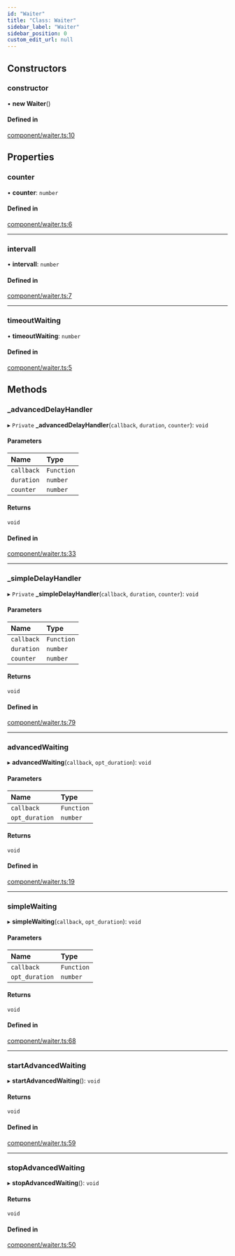 ```yaml
---
id: "Waiter"
title: "Class: Waiter"
sidebar_label: "Waiter"
sidebar_position: 0
custom_edit_url: null
---
```


## Constructors

### constructor

• **new Waiter**()

#### Defined in

[component/waiter.ts:10](https://github.com/siposdani87/sui-js/blob/3c5600c/src/component/waiter.ts#L10)

## Properties

### counter

• **counter**: `number`

#### Defined in

[component/waiter.ts:6](https://github.com/siposdani87/sui-js/blob/3c5600c/src/component/waiter.ts#L6)

___

### intervall

• **intervall**: `number`

#### Defined in

[component/waiter.ts:7](https://github.com/siposdani87/sui-js/blob/3c5600c/src/component/waiter.ts#L7)

___

### timeoutWaiting

• **timeoutWaiting**: `number`

#### Defined in

[component/waiter.ts:5](https://github.com/siposdani87/sui-js/blob/3c5600c/src/component/waiter.ts#L5)

## Methods

### \_advancedDelayHandler

▸ `Private` **_advancedDelayHandler**(`callback`, `duration`, `counter`): `void`

#### Parameters

| Name | Type |
| :------ | :------ |
| `callback` | `Function` |
| `duration` | `number` |
| `counter` | `number` |

#### Returns

`void`

#### Defined in

[component/waiter.ts:33](https://github.com/siposdani87/sui-js/blob/3c5600c/src/component/waiter.ts#L33)

___

### \_simpleDelayHandler

▸ `Private` **_simpleDelayHandler**(`callback`, `duration`, `counter`): `void`

#### Parameters

| Name | Type |
| :------ | :------ |
| `callback` | `Function` |
| `duration` | `number` |
| `counter` | `number` |

#### Returns

`void`

#### Defined in

[component/waiter.ts:79](https://github.com/siposdani87/sui-js/blob/3c5600c/src/component/waiter.ts#L79)

___

### advancedWaiting

▸ **advancedWaiting**(`callback`, `opt_duration`): `void`

#### Parameters

| Name | Type |
| :------ | :------ |
| `callback` | `Function` |
| `opt_duration` | `number` |

#### Returns

`void`

#### Defined in

[component/waiter.ts:19](https://github.com/siposdani87/sui-js/blob/3c5600c/src/component/waiter.ts#L19)

___

### simpleWaiting

▸ **simpleWaiting**(`callback`, `opt_duration`): `void`

#### Parameters

| Name | Type |
| :------ | :------ |
| `callback` | `Function` |
| `opt_duration` | `number` |

#### Returns

`void`

#### Defined in

[component/waiter.ts:68](https://github.com/siposdani87/sui-js/blob/3c5600c/src/component/waiter.ts#L68)

___

### startAdvancedWaiting

▸ **startAdvancedWaiting**(): `void`

#### Returns

`void`

#### Defined in

[component/waiter.ts:59](https://github.com/siposdani87/sui-js/blob/3c5600c/src/component/waiter.ts#L59)

___

### stopAdvancedWaiting

▸ **stopAdvancedWaiting**(): `void`

#### Returns

`void`

#### Defined in

[component/waiter.ts:50](https://github.com/siposdani87/sui-js/blob/3c5600c/src/component/waiter.ts#L50)
